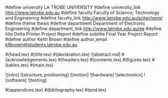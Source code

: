 #define university LA TROBE UNIVERSITY
#define university_link http://www.latrobe.edu.au
#define faculty Faculty of Science, Technology and Engineering
#define faculty_link http://www.latrobe.edu.au/scitecheng/
#define theme thesis
#define department Department of Electronic Engineering
#define department_link http://www.latrobe.edu.au/ee
#define title Delta Printer Project Report
#define subtitle Final Year Project Report
#define author Keith Brown
#define author_email k9brown@students.latrobe.edu.au

#(head.tex)
#(title.tex)
#(declaration.tex)
![abstract.md]
#(acknowledgements.tex)
#(headers.tex)
#(contents.tex)
#(figures.tex)
#(tables.tex)
#(main.tex)

![intro]
![structure_positioning]
![motion]
![hardware]
![electronics]
![software]
![testing]


#(appendices.tex)
#(bibliography.tex)
#(end.tex)



